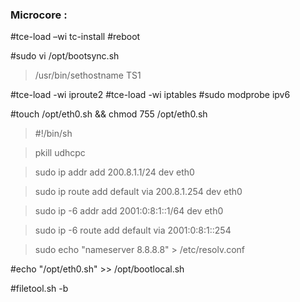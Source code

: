 ### Microcore :

#tce-load –wi tc-install
#reboot

#sudo vi /opt/bootsync.sh
> /usr/bin/sethostname TS1

#tce-load -wi iproute2
#tce-load -wi iptables
#sudo modprobe ipv6

#touch /opt/eth0.sh && chmod 755 /opt/eth0.sh
> #!/bin/sh

> pkill udhcpc

> sudo ip addr add 200.8.1.1/24 dev eth0

> sudo ip route add default via 200.8.1.254 dev eth0

> sudo ip -6 addr add 2001:0:8:1::1/64 dev eth0

> sudo ip -6 route add default via 2001:0:8:1::254

> sudo echo "nameserver 8.8.8.8" > /etc/resolv.conf

#echo "/opt/eth0.sh" >> /opt/bootlocal.sh

#filetool.sh -b
